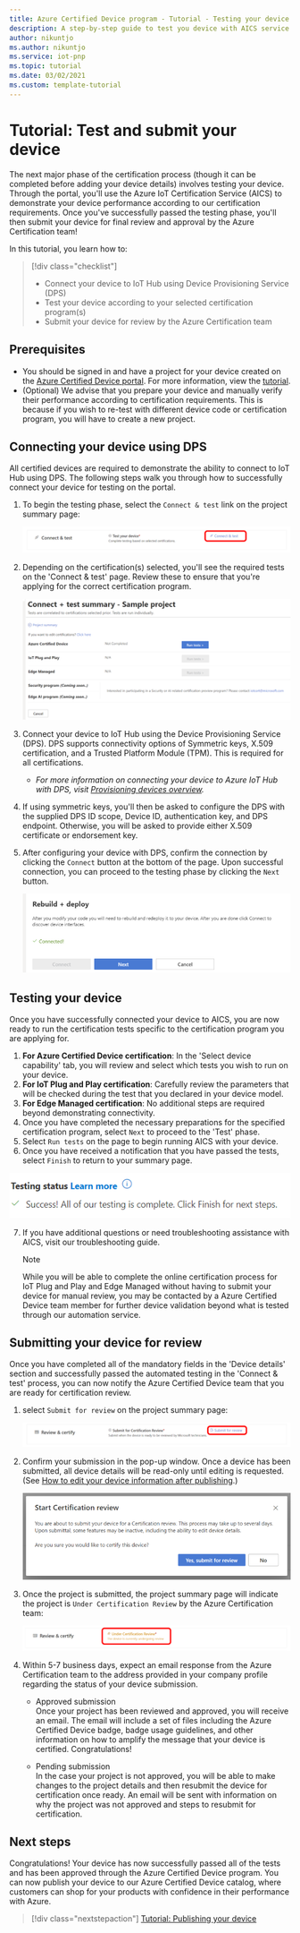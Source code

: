 ```yaml
---
title: Azure Certified Device program - Tutorial - Testing your device
description: A step-by-step guide to test you device with AICS service on the Azure Certified Device portal
author: nikuntjo
ms.author: nikuntjo
ms.service: iot-pnp
ms.topic: tutorial
ms.date: 03/02/2021
ms.custom: template-tutorial 
---
```


# Tutorial: Test and submit your device

The next major phase of the certification process (though it can be completed before adding your device details) involves testing your device. Through the portal, you'll use the Azure IoT Certification Service (AICS) to demonstrate your device performance according to our certification requirements. Once you've successfully passed the  testing phase, you'll then submit your device for final review and approval by the Azure Certification team!

In this tutorial, you learn how to:

> [!div class="checklist"]
> * Connect your device to IoT Hub using Device Provisioning Service (DPS)
> * Test your device according to your selected certification program(s)
> * Submit your device for review by the Azure Certification team

## Prerequisites

- You should be signed in and have a project for your device created on the [Azure Certified Device portal](https://certify.azure.com). For more information, view the [tutorial](tutorial-01-creating-your-project.md).
- (Optional) We advise that you prepare your device and manually verify their performance according to certification requirements. This is because if you wish to re-test with different device code or certification program, you will have to create a new project.

## Connecting your device using DPS

All certified devices are required to demonstrate the ability to connect to IoT Hub using DPS. The following steps walk you through how to successfully connect your device for testing on the portal.

1. To begin the testing phase, select the `Connect & test` link on the project summary page:  

    ![Connect and test link](./media/images/connect_and_test_link.png)

1. Depending on the certification(s) selected, you'll see the required tests on the 'Connect & test' page. Review these to ensure that you're applying for the correct certification program.  

    ![Connect and test page](./media/images/connect_and_test.png)

1. Connect your device to IoT Hub using the Device Provisioning Service (DPS). DPS supports connectivity options of Symmetric keys, X.509 certification, and a Trusted Platform Module (TPM). This is required for all certifications.

    - *For more information on connecting your device to Azure IoT Hub with DPS, visit [Provisioning devices overview](https://aka.ms/acddpsinfo "Device Provisioning Service overview").*
    
1. If using symmetric keys, you'll then be asked to configure the DPS with the supplied DPS ID scope, Device ID, authentication key, and DPS endpoint. Otherwise, you will be asked to provide either X.509 certificate or endorsement key.

1. After configuring your device with DPS, confirm the connection by clicking the `Connect` button at the bottom of the page. Upon successful connection, you can proceed to the testing phase by clicking the `Next` button.  

    ![Connect and Test connected](./media/images/connected.png)

## Testing your device

Once you have successfully connected your device to AICS, you are now ready to run the certification tests specific to the certification program you are applying for.

1. **For Azure Certified Device certification**: In the 'Select device capability' tab, you will review and select which tests you wish to run on your device.
1. **For IoT Plug and Play certification**: Carefully review the parameters that will be checked during the test that you declared in your device model.
1. **For Edge Managed certification**: No additional steps are required beyond demonstrating connectivity.
1. Once you have completed the necessary preparations for the specified certification program, select `Next` to proceed to the 'Test' phase.
1. Select `Run tests` on the page to begin running AICS with your device.
1. Once you have received a notification that you have passed the tests, select `Finish` to return to your summary page.

![Test passed](./media/images/test-pass.png)

7. If you have additional questions or need troubleshooting assistance with AICS, visit our troubleshooting guide.

    > [!NOTE]
    > While you will be able to complete the online certification process for IoT Plug and Play and Edge Managed without having to submit your device for manual review, you may be contacted by a Azure Certified Device team member for further device validation beyond what is tested through our automation service.

## Submitting your device for review

Once you have completed all of the mandatory fields in the 'Device details' section and successfully passed the automated testing in the 'Connect & test' process, you can now notify the Azure Certified Device team that you are ready for certification review.

1. select `Submit for review` on the project summary page:  

    ![Review and Certify link](./media/images/review_and_certify.png)

1. Confirm your submission in the pop-up window. Once a device has been submitted, all device details will be read-only until editing is requested. (See [How to edit your device information after publishing](./how-to-edit-published-device.md).)  

    ![Start Certification review dialog](./media/images/start_certification_review.png)

1. Once the project is submitted, the project summary page will indicate the project is `Under Certification Review` by the Azure Certification team:  

    ![Under Review](./media/images/review_and_certify_under_review.png)

1. Within 5-7 business days, expect an email response from the Azure Certification team to the address provided in your company profile regarding the status of your device submission.

    - Approved submission  
        Once your project has been reviewed and approved, you will receive an email. The email will include a set of files including the Azure Certified Device badge, badge usage guidelines, and other information on how to amplify the message that your device is certified. Congratulations!

    - Pending submission  
        In the case your project is not approved, you will be able to make changes to the project details and then resubmit the device for certification once ready. An email will be sent with information on why the project was not approved and steps to resubmit for certification.

## Next steps

Congratulations! Your device has now successfully passed all of the tests and has been approved through the Azure Certified Device program. You can now publish your device to our Azure Certified Device catalog, where customers can shop for your products with confidence in their performance with Azure.
> [!div class="nextstepaction"]
> [Tutorial: Publishing your device](tutorial-04-publishing-your-device.md)


